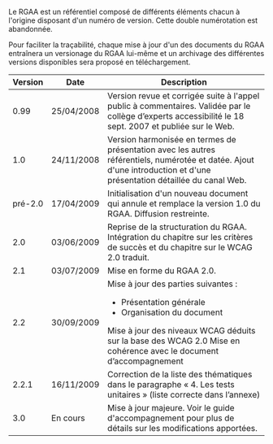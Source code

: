 Le RGAA est un référentiel composé de différents éléments chacun à l'origine disposant d'un numéro de version. Cette double numérotation est abandonnée.

Pour faciliter la traçabilité, chaque mise à jour d'un des documents du RGAA entraînera un versionage du RGAA lui-même et un archivage des différentes versions disponibles sera proposé en téléchargement.

Version | Date          | Description
--------|---------------|------------------------------------------------------
0.99    | 25/04/2008    | Version revue et corrigée suite à l'appel public à commentaires. Validée par le collège d’experts accessibilité le 18 sept. 2007 et publiée sur le Web.
1.0     | 24/11/2008    | Version harmonisée en termes de présentation avec les autres référentiels, numérotée et datée. Ajout d'une introduction et d'une présentation détaillée du canal Web.
pré-2.0 | 17/04/2009    | Initialisation d'un nouveau document qui annule et remplace la version 1.0 du RGAA. Diffusion restreinte.
2.0     | 03/06/2009    | Reprise de la structuration du RGAA. Intégration du chapitre sur les critères de succès et du chapitre sur le WCAG 2.0 traduit.
2.1     | 03/07/2009    | Mise en forme du RGAA 2.0.
2.2     | 30/09/2009    | Mise à jour des parties suivantes :<ul><li>Présentation générale</li><li>Organisation du document</li></ul>Mise à jour des niveaux WCAG déduits sur la base des WCAG 2.0 Mise en cohérence avec le document d’accompagnement
2.2.1   | 16/11/2009    | Correction de la liste des thématiques dans le paragraphe « 4. Les tests unitaires » (liste correcte dans l’annexe)
3.0     | En cours      | Mise à jour majeure. Voir le guide d'accompagnement pour plus de détails sur les modifications apportées.
